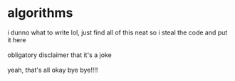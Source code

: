 # algorithms

i dunno what to write lol, just find all of this neat so i steal the code and put it here
<br>
<br>
obligatory disclaimer that it's a joke
<br>
<br>
yeah, that's all okay bye bye!!!!
